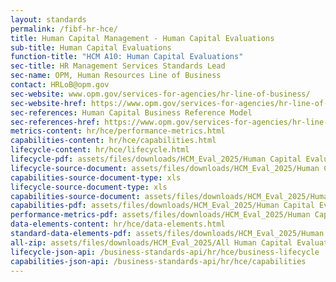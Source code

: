 ```yaml
---
layout: standards
permalink: /fibf-hr-hce/
title: Human Capital Management - Human Capital Evaluations
sub-title: Human Capital Evaluations
function-title: "HCM A10: Human Capital Evaluations"
sec-title: HR Management Services Standards Lead
sec-name: OPM, Human Resources Line of Business
contact: HRLoB@opm.gov
sec-website: www.opm.gov/services-for-agencies/hr-line-of-business/
sec-website-href: https://www.opm.gov/services-for-agencies/hr-line-of-business/
sec-references: Human Capital Business Reference Model
sec-references-href: https://www.opm.gov/services-for-agencies/hr-line-of-business/hc-business-reference-model/
metrics-content: hr/hce/performance-metrics.html
capabilities-content: hr/hce/capabilities.html
lifecycle-content: hr/hce/lifecycle.html
lifecycle-pdf: assets/files/downloads/HCM_Eval_2025/Human Capital Evaluations Business Lifecycle.xlsx
lifecycle-source-document: assets/files/downloads/HCM_Eval_2025/Human Capital Evaluations Business Lifecycle.xlsx
capabilities-source-document-type: xls
lifecycle-source-document-type: xls
capabilities-source-document: assets/files/downloads/HCM_Eval_2025/Human Capital Evaluations Business Capabilities List.xlsx
capabilities-pdf: assets/files/downloads/HCM_Eval_2025/Human Capital Evaluations Business Capabilities List.xlsx
performance-metrics-pdf: assets/files/downloads/HCM_Eval_2025/Human Capital Evaluations Service Measures.xlsx
data-elements-content: hr/hce/data-elements.html
standard-data-elements-pdf: assets/files/downloads/HCM_Eval_2025/Human Capital Evaluations Standard Data Elements.xlsx
all-zip: assets/files/downloads/HCM_Eval_2025/All Human Capital Evaluations.zip
lifecycle-json-api: /business-standards-api/hr/hce/business-lifecycle
capabilities-json-api: /business-standards-api/hr/hce/capabilities
---
```


